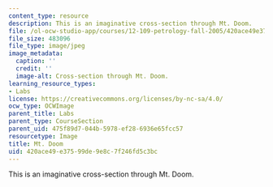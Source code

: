 ```yaml
---
content_type: resource
description: This is an imaginative cross-section through Mt. Doom.
file: /ol-ocw-studio-app/courses/12-109-petrology-fall-2005/420ace49e37599de9e8c7f246fd5c3bc_lab_7_strat1.jpg
file_size: 483096
file_type: image/jpeg
image_metadata:
  caption: ''
  credit: ''
  image-alt: Cross-section through Mt. Doom.
learning_resource_types:
- Labs
license: https://creativecommons.org/licenses/by-nc-sa/4.0/
ocw_type: OCWImage
parent_title: Labs
parent_type: CourseSection
parent_uid: 475f89d7-044b-5978-ef28-6936e65fcc57
resourcetype: Image
title: Mt. Doom
uid: 420ace49-e375-99de-9e8c-7f246fd5c3bc
---
```

This is an imaginative cross-section through Mt. Doom.